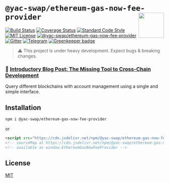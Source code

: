 # `@yac-swap/ethereum-gas-now-fee-provider` <img align="right" src="https://raw.githubusercontent.com/liquality/chainabstractionlayer/master/liquality-logo.png" height="80px" />

[![Build Status](https://travis-ci.com/liquality/chainabstractionlayer.svg?branch=master)](https://travis-ci.com/liquality/chainabstractionlayer)
[![Coverage Status](https://coveralls.io/repos/github/liquality/chainabstractionlayer/badge.svg?branch=master)](https://coveralls.io/github/liquality/chainabstractionlayer?branch=master)
[![Standard Code Style](https://img.shields.io/badge/codestyle-standard-brightgreen.svg)](https://github.com/standard/standard)
[![MIT License](https://img.shields.io/badge/license-MIT-brightgreen.svg)](../../LICENSE.md)
[![@yac-swap/ethereum-gas-now-fee-provider](https://img.shields.io/npm/dt/@yac-swap/ethereum-gas-now-fee-provider.svg)](https://npmjs.com/package/@yac-swap/ethereum-gas-now-fee-provider)
[![Gitter](https://img.shields.io/gitter/room/liquality/Lobby.svg)](https://gitter.im/liquality/Lobby?source=orgpage)
[![Telegram](https://img.shields.io/badge/chat-on%20telegram-blue.svg)](https://t.me/Liquality) [![Greenkeeper badge](https://badges.greenkeeper.io/liquality/chainabstractionlayer.svg)](https://greenkeeper.io/)

> :warning: This project is under heavy development. Expect bugs & breaking changes.

### :pencil: [Introductory Blog Post: The Missing Tool to Cross-Chain Development](https://medium.com/liquality/the-missing-tool-to-cross-chain-development-2ebfe898efa1)

Query different blockchains with account management using a single and simple interface.

## Installation

```bash
npm i @yac-swap/ethereum-gas-now-fee-provider
```

or

```html
<script src="https://cdn.jsdelivr.net/npm/@yac-swap/ethereum-gas-now-fee-provider@0.2.3/dist/ethereum-gas-now-fee-provider.min.js"></script>
<!-- sourceMap at https://cdn.jsdelivr.net/npm/@yac-swap/ethereum-gas-now-fee-provider@0.2.3/dist/ethereum-gas-now-fee-provider.min.js.map -->
<!-- available as window.EthereumGasNowFeeProvider -->
```

## License

[MIT](../../LICENSE.md)

